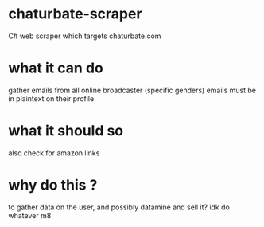 # chaturbate-scraper
C# web scraper which targets chaturbate.com

# what it can do
 gather emails from all online broadcaster (specific genders)
 emails must be in plaintext on their profile
# what it should so
 also check for amazon links
# why do this ?
 to gather data on the user, and possibly datamine and sell it? idk do whatever m8
